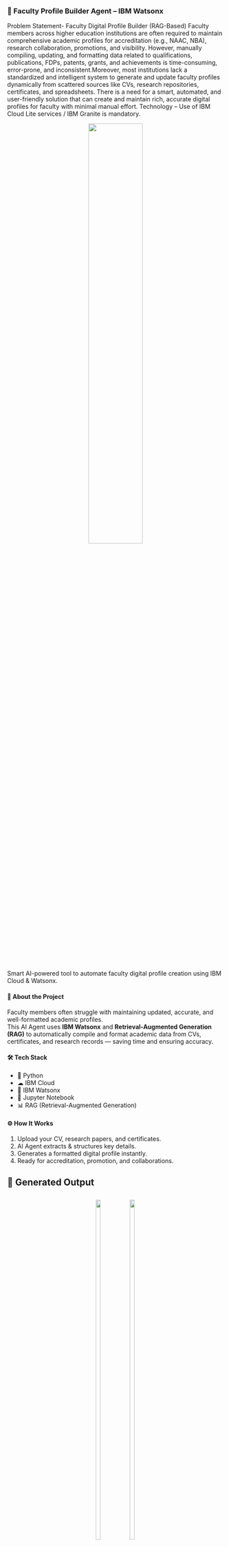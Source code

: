 ### 📄 Faculty Profile Builder Agent – IBM Watsonx  

Problem Statement- Faculty Digital Profile Builder (RAG-Based)
Faculty members across higher education institutions are often required to maintain comprehensive academic profiles for accreditation (e.g., NAAC, NBA), research collaboration, promotions, and visibility. However, manually compiling, updating, and formatting data related to qualifications, publications, FDPs, patents, grants, and achievements is time-consuming, error-prone, and inconsistent.Moreover, most institutions lack a standardized and intelligent system to generate and update faculty profiles dynamically from scattered sources like CVs, research repositories, certificates, and spreadsheets.
There is a need for a smart, automated, and user-friendly solution that can create and maintain rich, accurate digital profiles for faculty with minimal manual effort.
Technology – Use of IBM Cloud Lite services / IBM Granite is mandatory.


<p align="center">
  <img src="images/placeholder7.png" width="50%">
</p>
Smart AI-powered tool to automate faculty digital profile creation using IBM Cloud & Watsonx.

#### 📌 About the Project
Faculty members often struggle with maintaining updated, accurate, and well-formatted academic profiles.  
This AI Agent uses **IBM Watsonx** and **Retrieval-Augmented Generation (RAG)** to automatically compile and format academic data from CVs, certificates, and research records — saving time and ensuring accuracy.

#### 🛠 Tech Stack
- 🐍 Python
- ☁ IBM Cloud
- 🤖 IBM Watsonx
- 📓 Jupyter Notebook
- 📊 RAG (Retrieval-Augmented Generation)

#### ⚙ How It Works
1. Upload your CV, research papers, and  certificates.
2. AI Agent extracts & structures key details.
3. Generates a formatted digital profile instantly.
4. Ready for accreditation, promotion, and collaborations.


## 📸 Generated Output

<div align="center">
  <div style="display: inline-block; margin: 10px;">
    <img src="images/Output_1.png" width="45%">
    <div><b>Image_1</b></div>
  </div>
  <div style="display: inline-block; margin: 10px;">
    <img src="images/Output_2.png" width="45%">
    <div><b>Image_2</b></div>
  </div>
</div>

<div align="center">
  <div style="display: inline-block; margin: 10px;">
    <img src="images/Output_3.png" width="45%">
    <div><b>Image_3</b></div>
  </div>
  <div style="display: inline-block; margin: 10px;">
    <img src="images/Output_4.png" width="45%">
    <div><b>Image_4</b></div>
  </div>
</div>
